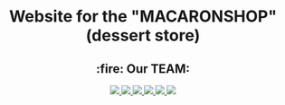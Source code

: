 <div id="header" align="center">
  <h1> Website for the "MACARONSHOP" (dessert store)</h1>
  <h2>:fire: Our TEAM:</h2> 
  <div id=bages>
  <a href="https://github.com/elencodes">
    <img src="https://img.shields.io/badge/elena-%23B2FCE4?style=for-the-badge&logo=github&logoColor=%23222324">
  </a>
  <a href="https://github.com/ria-helluva-boss">
    <img src="https://img.shields.io/badge/viktoria-%23FFDD00?style=for-the-badge&logo=github&logoColor=%23222222">
  </a>
  <a href="https://github.com/MarikaShub">
    <img src="https://img.shields.io/badge/marina-%239ED5FF?style=for-the-badge&logo=github&logoColor=%23222222">
  </a>
  <a href="https://github.com/sova0110">
    <img src="https://img.shields.io/badge/olga-%23CCFF00?style=for-the-badge&logo=github&logoColor=%23222222">
  </a>
  <a href="https://github.com/MariaKazikaeva">
    <img src="https://img.shields.io/badge/maria-%23FF90E8?style=for-the-badge&logo=github&logoColor=%23222222">
  </a>
  <a href="https://github.com/DariaUmipa">
    <img src="https://img.shields.io/badge/daria-%23BBDDE5?style=for-the-badge&logo=github&logoColor=%23222222">
  </a>
  </div>
</div>
